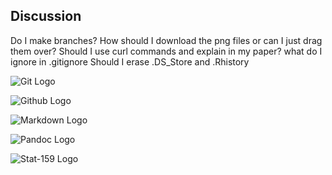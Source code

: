 ## Discussion

Do I make branches?
How should I download the png files or can I just drag them over? Should I use curl commands and explain in my paper?
what do I ignore in .gitignore
Should I erase .DS_Store and .Rhistory

![Git Logo](../images/git-logo.png)

![Github Logo](../images/github-logo.png)

![Markdown Logo](../images/markdown-logo.png)

![Pandoc Logo](../images/pandoc-logo.png)

![Stat-159 Logo](../images/stat159-logo.png)


